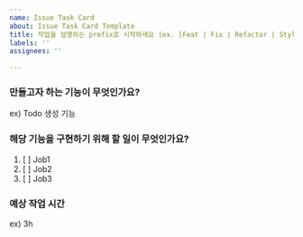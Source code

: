 ```yaml
---
name: Issue Task Card
about: Issue Task Card Template
title: 작업을 설명하는 prefix로 시작하세요 (ex. [Feat | Fix | Refactor | Style | Docs] )
labels: ''
assignees: ''

---
```


### 만들고자 하는 기능이 무엇인가요?
ex) Todo 생성 기능

### 해당 기능을 구현하기 위해 할 일이 무엇인가요?
1. [ ] Job1
2. [ ] Job2
3. [ ] Job3

### 예상 작업 시간
ex) 3h
